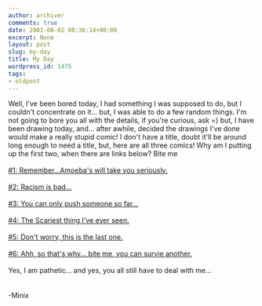 ```yaml
---
author: archiver
comments: true
date: 2001-08-02 00:36:14+00:00
excerpt: None
layout: post
slug: my-day
title: My Day
wordpress_id: 1475
tags:
- oldpost
---
```


Well, I've been bored today, I had something I was supposed to do, but I couldn't concentrate on it... but, I was able to do a few random things.  I'm not going to bore you all with the details, if you're curious, ask =)  but, I have been drawing today, and... after awhile, decided the drawings I've done would make a really stupid comic!  I don't have a title, doubt it'll be around long enough to need a title, but, here are all three comics!  Why am I putting up the first two, when there are links below?  Bite me<br /><br /><a href="http://www.oliverweb.com/newsimages/sorryoliver.jpg">#1: Remember...Amoeba's will take you seriously.</a><br /><br /><a href="http://www.oliverweb.com/newsimages/ImMessedUp.jpg">#2: Racism is bad...</a><br /><br /><a href="http://www.oliverweb.com/newsimages/charliebrown.jpg">#3: You can only push someone so far...</a><br /><br /><a href="http://www.oliverweb.com/newsimages/oliversexycough.gif">#4: The Scariest thing I've ever seen.</a><br /><br /><a href="http://www.oliverweb.com/newsimages/jurassic.jpg">#5: Don't worry, this is the last one.</a><br /><br /><a href="http://www.oliverweb.com/newsimages/comicssuck.jpg">#6: Ahh, so that's why... bite me, you can survie another.</a><br /><br />Yes, I am pathetic... and yes, you all still have to deal with me...<br /><br /><br />-Minix